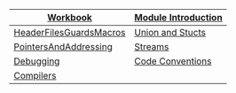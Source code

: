 |[Workbook](https://teachingmaterial.github.io/ELEE1147_Exercises/)| [Module Introduction](content/ModuleIntroduction/moduleIntroduction.html)|
|----|---|
|[HeaderFilesGuardsMacros](content/HeaderFilesGuardsMacros/HeaderFilesGuardsMacros.html)|[Union and Stucts](content/UnionsAndStructs/UnionsAndStructs.html)|
|[PointersAndAddressing](content/PointersAndAddressing/PointersAndAddressing.html)|[Streams](content/Streams/Streams.html)|
|[Debugging](content/Debugging/Debugging.html)|[Code Conventions](content/CodeConventions/CodeConventions.html)|
|[Compilers](content/Compiler/Compiler.html)|[]()|